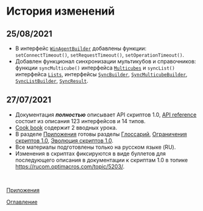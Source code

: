 # История изменений

## 25/08/2021
* В интерфейс [`WinAgentBuilder`](../API/winAgent.md#WinAgentBuilder) добавлены функции: `setConnectTimeout()`, `setRequestTimeout()`, `setOperationTimeout()`.
* Добавлен функционал синхронизации мультикубов и справочников: функции `syncMulticube()` интерфейса [`Multicubes`](../API/OMviews.md#Multicubes) и `syncList()` интерфейса [`Lists`](../API/dimensions.md#Lists), интерфейсы [`SyncBuilder`](../API/sync.md#SyncBuilder), [`SyncMulticubeBuilder`](../API/sync.md#SyncMulticubeBuilder), [`SyncListBuilder`](../API/sync.md#SyncListBuilder), [`SyncResult`](../API/sync.md#SyncResult).

## 27/07/2021

* Документация ***полностью*** описывает API скриптов 1.0, [API reference](../API/API.md) состоит из описания 123 интерфейсов и 14 типов.
* [Cook book](../cookBook/cookBook.md) содержит 2 вводных урока.
* В разделе [Приложения](appendix.md) готовы разделы [Глоссарий](glossary.md), [Ограничения скриптов 1.0](constraints.md), [Эволюция скриптов 1.0](evolution.md).
* Все материалы подготовлены только на русском языке (RU).
* Изменения в скриптах фиксируются в виде буллетов для последующего описания в документации к скриптам 1.0 в топике https://rucom.optimacros.com/topic/5203/.

&nbsp;

[Приложения](appendix.md)

[Оглавление](../README.md)
